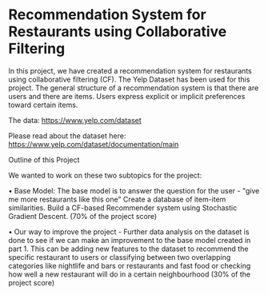 # Recommendation System for Restaurants using Collaborative Filtering

In this project, we have created a recommendation system for restaurants using collaborative filtering (CF). The Yelp Dataset has been used for this project. 
The general structure of a recommendation system is that there are users and there are items. Users express explicit or implicit preferences toward certain items.

The data: https://www.yelp.com/dataset

Please read about the dataset here: https://www.yelp.com/dataset/documentation/main 

Outline of this Project

We wanted to work on these two subtopics for the project:

•	Base Model: The base model is to answer the question for the user - "give me more restaurants like this one" Create a database of item-item similarities. Build a CF-based Recommender system using Stochastic Gradient Descent. (70% of the project score)

•	Our way to improve the project - Further data analysis on the dataset is done to see if we can make an improvement to the base model created in part 1. This can be adding new features to the dataset to recommend the specific restaurant to users or classifying between two overlapping categories like nightlife and bars or restaurants and fast food or checking how well a new restaurant will do in a certain neighbourhood (30% of the project score)
